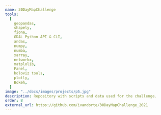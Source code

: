 ```yaml
---
name: 30DayMapChallenge
tools:
  [
    geopandas,
    shapely,
    fiona,
    GDAL Python API & CLI,
    andas,
    numpy,
    numba,
    xarray,
    networkx,
    matplolib,
    Panel,
    holoviz tools,
    plotly,
    Bokeh,
  ]
image: "../docs/images/projects/p5.jpg"
description: Repository with scripts and data used for the challenge.
order: 8
external_url: https://github.com/ivandorte/30DayMapChallenge_2021
---
```

